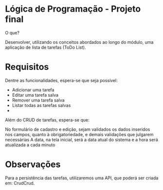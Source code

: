 # Lógica de Programação - Projeto final

O que?

Desenvolver, utilizando os conceitos abordados ao longo do módulo, uma aplicação de lista de tarefas (ToDo List).

# Requisitos
Dentre as funcionalidades, espera-se que seja possível:

- Adicionar uma tarefa
- Editar uma tarefa salva
- Remover uma tarefa salva
- Listar todas as tarefas salvas
- 
Além do CRUD de tarefas, espera-se que:

No formulário de cadastro e edição, sejam validados os dados inseridos nos campos, quanto à obrigatoriedade, e demais validações que julgarem necessárias
A data, na tela inicial, será a data atual do sistema e a hora será atualizada a cada minuto

# Observações
Para a persistência das tarefas, utilizaremos uma API, que poderá ser criada em: CrudCrud.

